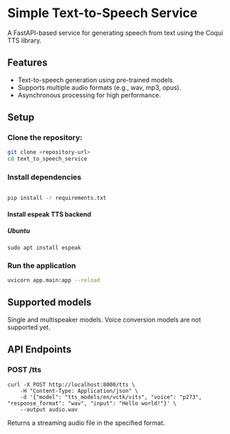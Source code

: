 # Simple Text-to-Speech Service

A FastAPI-based service for generating speech from text using the Coqui TTS library.

## Features
- Text-to-speech generation using pre-trained models.
- Supports multiple audio formats (e.g., wav, mp3, opus).
- Asynchronous processing for high performance.

## Setup

### Clone the repository:
   ```bash
   git clone <repository-url>
   cd text_to_speech_service
   ```
### Install dependencies
```bash

pip install -r requirements.txt
```

#### Install espeak TTS backend
##### Ubuntu
`sudo apt install espeak`

### Run the application
```bash
uvicorn app.main:app --reload
```

## Supported models
Single and multispeaker models. Voice conversion models are not supported yet.

## API Endpoints
### POST /tts
```
curl -X POST http://localhost:8000/tts \
    -H "Content-Type: Application/json" \
    -d '{"model": "tts_models/en/vctk/vits", "voice": "p273", "response_format": "wav", "input": "Hello world!"}' \
    --output audio.wav
```
Returns a streaming audio file in the specified format.